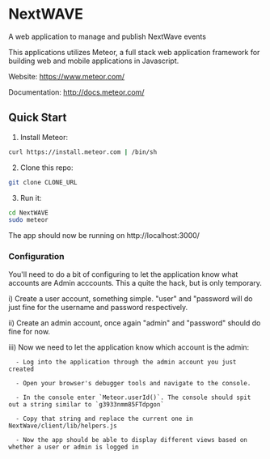 # NextWAVE
A web application to manage and publish NextWave events 

This applications utilizes Meteor, a full stack web application framework for building web and mobile applications in Javascript.  

Website: https://www.meteor.com/

Documentation: http://docs.meteor.com/

## Quick Start

1) Install Meteor:
```bash
curl https://install.meteor.com | /bin/sh
```

2) Clone this repo:
```bash
git clone CLONE_URL
```

3) Run it:
```bash
cd NextWAVE
sudo meteor
```
The app should now be running on http://localhost:3000/

### Configuration

You'll need to do a bit of configuring to let the application know what accounts are Admin acccounts. This a quite the hack, but is only temporary. 

  i) Create a user account, something simple. "user" and "password will do just fine for the username and password respectively.
  
  ii) Create an admin account, once again "admin" and "password" should do fine for now. 
  
  iii) Now we need to let the application know which account is the admin:
      
      - Log into the application through the admin account you just created
       
      - Open your browser's debugger tools and navigate to the console.
       
      - In the console enter `Meteor.userId()`. The console should spit out a string similar to `g3933nmm85FTdpgon`
       
      - Copy that string and replace the current one in NextWave/client/lib/helpers.js
       
      - Now the app should be able to display different views based on whether a user or admin is logged in 
